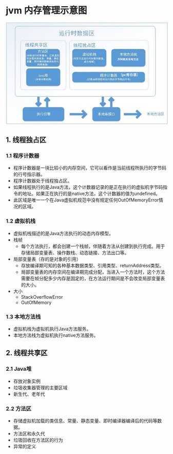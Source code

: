 # jvm 内存管理示意图

![jvm_runtime](../img/jvm_runtime.jpg "内存管理示意图")

## 1. 线程独占区

### 1.1 程序计数器

* 程序计数器是一块比较小的内存空间，它可以看作是当前线程所执行的字节码的行号指示器。
* 程序计数器处于线程独占区。
* 如果线程执行的是Java方法，这个计数器记录的是正在执行的虚拟机字节码指令的地址。如果正在执行的是native方法，这个计数器的值为undefined。
* 此区域是唯一一个在Java虚拟机规范中没有规定任何OutOfMemoryError情况的区域。

### 1.2 虚拟机栈

* 虚拟机栈描述的是Java方法执行的动态内存模型。
* 栈帧
  * 每个方法执行，都会创建一个栈帧，伴随着方法从创建到执行完成。用于存储局部变量表、操作数栈、动态链接、方法出口等。
* 局部变量表（存的是对象的引用）
  * 存放编译期可知的各种基本数据类型、引用类型、returnAddress类型。
  * 局部变量表的内存空间在编译期完成分配，当进入一个方法时，这个方法需要在帧分配多少内存是固定的，在方法运行期间是不会改变局部变量表的大小。
* 大小
  * StackOverflowError
  * OutOfMemory

### 1.3 本地方法栈

* 虚拟机栈为虚拟机执行Java方法服务。
* 本地方法栈为虚拟机执行native方法服务。

## 2. 线程共享区

### 2.1 Java堆

* 存放对象实例
* 垃圾收集器管理的主要区域
* 新生代、老年代

### 2.2 方法区
* 存储虚拟机加载的类信息、常量、静态变量、即时编译器编译后的代码等数据。
* 方法区和永久代
* 垃圾回收在方法区的行为
* 异常的定义

